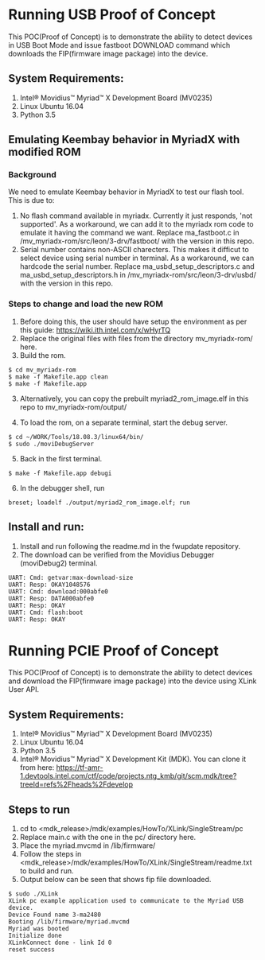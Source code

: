 # Running USB Proof of Concept
This POC(Proof of Concept) is to demonstrate the ability to detect devices in USB Boot Mode and issue fastboot DOWNLOAD command which downloads the FIP(firmware image package) into the device.
## System Requirements:
1. Intel® Movidius™ Myriad™ X Development Board (MV0235)
2. Linux Ubuntu 16.04
3. Python 3.5
## Emulating Keembay behavior in MyriadX with modified ROM
### Background
We need to emulate Keembay behavior in MyriadX to test our flash tool. This is due to:
1. No flash command available in myriadx. Currently it just responds, 'not supported'. As a workaround, we can add it to the myriadx rom code to emulate it having the command we want. Replace ma_fastboot.c in /mv_myriadx-rom/src/leon/3-drv/fastboot/ with the version in this repo.
2. Serial number contains non-ASCII charecters. This makes it difficut to select device using serial number in terminal. As a workaround, we can hardcode the serial number. Replace ma_usbd_setup_descriptors.c and ma_usbd_setup_descriptors.h in /mv_myriadx-rom/src/leon/3-drv/usbd/ with the version in this repo.
### Steps to change and load the new ROM
1. Before doing this, the user should have setup the environment as per this guide: https://wiki.ith.intel.com/x/wHyrTQ
2. Replace the original files with files from the directory mv_myriadx-rom/ here.
3. Build the rom.
```
$ cd mv_myriadx-rom
$ make -f Makefile.app clean
$ make -f Makefile.app
```
3. Alternatively, you can copy the prebuilt myriad2_rom_image.elf in this repo to mv_myriadx-rom/output/

4. To load the rom, on a separate terminal, start the debug server.
```
$ cd ~/WORK/Tools/18.08.3/linux64/bin/
$ sudo ./moviDebugServer
```
5. Back in the first terminal.
```
$ make -f Makefile.app debugi
```
6. In the debugger shell, run
```
breset; loadelf ./output/myriad2_rom_image.elf; run
```
## Install and run:
1. Install and run following the readme.md in the fwupdate repository.
2. The download can be verified from the Movidius Debugger (moviDebug2) terminal.
```
UART: Cmd: getvar:max-download-size
UART: Resp: OKAY1048576
UART: Cmd: download:000abfe0
UART: Resp: DATA000abfe0
UART: Resp: OKAY
UART: Cmd: flash:boot
UART: Resp: OKAY
```
# Running PCIE Proof of Concept
This POC(Proof of Concept) is to demonstrate the ability to detect devices and download the FIP(firmware image package) into the device using XLink User API.
## System Requirements:
1. Intel® Movidius™ Myriad™ X Development Board (MV0235)
2. Linux Ubuntu 16.04
3. Python 3.5
4. Intel® Movidius™ Myriad™ X Development Kit (MDK). You can clone it from here: https://tf-amr-1.devtools.intel.com/ctf/code/projects.ntg_kmb/git/scm.mdk/tree?treeId=refs%2Fheads%2Fdevelop
## Steps to run
1. cd to <mdk_release>/mdk/examples/HowTo/XLink/SingleStream/pc
2. Replace main.c with the one in the pc/ directory here.
3. Place the myriad.mvcmd in /lib/firmware/
4. Follow the steps in <mdk_release>/mdk/examples/HowTo/XLink/SingleStream/readme.txt to build and run.
5. Output below can be seen that shows fip file downloaded.
```
$ sudo ./XLink
XLink pc example application used to communicate to the Myriad USB device.
Device Found name 3-ma2480 
Booting /lib/firmware/myriad.mvcmd
Myriad was booted
Initialize done
XLinkConnect done - link Id 0
reset success
```

